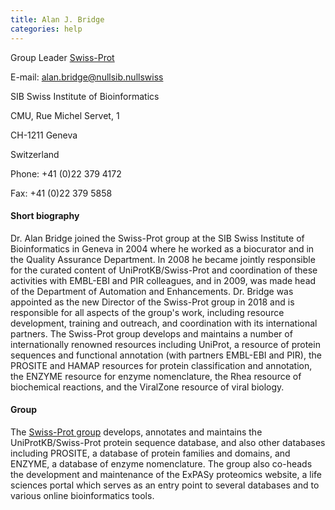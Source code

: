 ```yaml
---
title: Alan J. Bridge
categories: help
---
```


Group Leader [Swiss-Prot](https://www.sib.swiss/alan%2Dbridge%2Dgroup)

E-mail: alan.bridge@nullsib.nullswiss

SIB Swiss Institute of Bioinformatics

CMU, Rue Michel Servet, 1

CH-1211 Geneva

Switzerland

Phone: +41 (0)22 379 4172

Fax: +41 (0)22 379 5858

#### Short biography

Dr. Alan Bridge joined the Swiss-Prot group at the SIB Swiss Institute of Bioinformatics in Geneva in 2004 where he worked as a biocurator and in the Quality Assurance Department. In 2008 he became jointly responsible for the curated content of UniProtKB/Swiss-Prot and coordination of these activities with EMBL-EBI and PIR colleagues, and in 2009, was made head of the Department of Automation and Enhancements. Dr. Bridge was appointed as the new Director of the Swiss-Prot group in 2018 and is responsible for all aspects of the group's work, including resource development, training and outreach, and coordination with its international partners. The Swiss-Prot group develops and maintains a number of internationally renowned resources including UniProt, a resource of protein sequences and functional annotation (with partners EMBL-EBI and PIR), the PROSITE and HAMAP resources for protein classification and annotation, the ENZYME resource for enzyme nomenclature, the Rhea resource of biochemical reactions, and the ViralZone resource of viral biology.

#### Group

The [Swiss-Prot group](https://www.sib.swiss/alan%2Dbridge%2Dgroup) develops, annotates and maintains the UniProtKB/Swiss-Prot protein sequence database, and also other databases including PROSITE, a database of protein families and domains, and ENZYME, a database of enzyme nomenclature. The group also co-heads the development and maintenance of the ExPASy proteomics website, a life sciences portal which serves as an entry point to several databases and to various online bioinformatics tools.